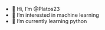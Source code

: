 - 👋 Hi, I’m @Platos23
- 👀 I’m interested in machine learning
- 🌱 I’m currently learning python

<!---
Platos23/Platos23 is a ✨ special ✨ repository because its `README.md` (this file) appears on your GitHub profile.
You can click the Preview link to take a look at your changes.
--->
